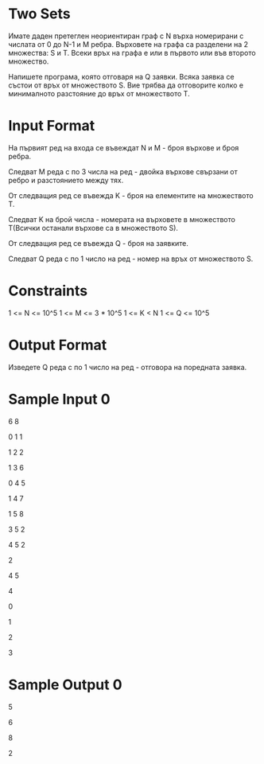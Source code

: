 # Two Sets

Имате даден претеглен неориентиран граф с N върха номерирани с числата от 0 до N-1 и M ребра. Върховете на графа са разделени на 2 множества: S и T. Всеки връх на графа е или в първото или във второто множество.

Напишете програма, която отговаря на Q заявки. Всяка заявка се състои от връх от множеството S. Вие трябва да отговорите колко е минималното разстояние до връх от множеството T.

# Input Format 
На първият ред на входа се въвеждат N и M - броя върхове и броя ребра.

Следват M реда с по 3 числа на ред - двойка върхове свързани от ребро и разстоянието между тях.

От следващия ред се въвежда K - броя на елементите на множеството T.

Следват K на брой числа - номерата на върховете в множеството T(Всички останали върхове са в множеството S).

От следващия ред се въвежда Q - броя на заявките.

Следват Q реда с пo 1 число на ред - номер на връх от множеството S.

# Constraints 
1 <= N <= 10^5
1 <= M <= 3 * 10^5
1 <= K < N
1 <= Q <= 10^5

# Output Format 
Изведете Q реда с по 1 число на ред - отговора на поредната заявка.

# Sample Input 0
6 8

0 1 1

1 2 2

1 3 6

0 4 5

1 4 7

1 5 8

3 5 2

4 5 2

2

4 5

4

0

1

2

3

# Sample Output 0
5

6

8

2

